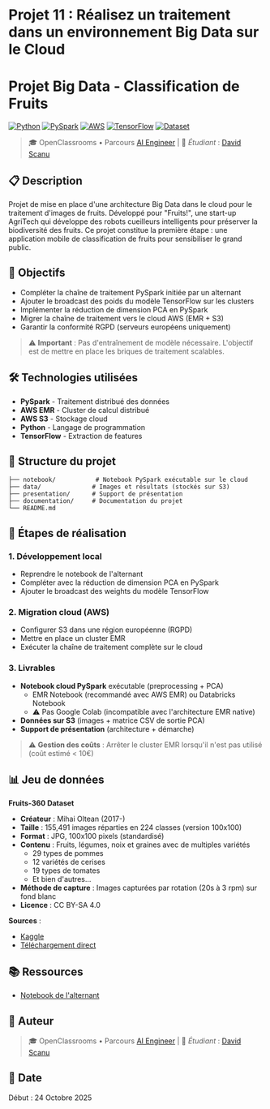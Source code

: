 # Projet 11 : Réalisez un traitement dans un environnement Big Data sur le Cloud


# Projet Big Data - Classification de Fruits

[![Python](https://img.shields.io/badge/Python-3.11%2B-blue?logo=python&logoColor=white)](https://www.python.org/)
[![PySpark](https://img.shields.io/badge/PySpark-3.x-E25A1C?logo=apachespark&logoColor=white)](https://spark.apache.org/)
[![AWS](https://img.shields.io/badge/AWS-EMR%20%7C%20S3-FF9900?logo=amazonaws&logoColor=white)](https://aws.amazon.com/)
[![TensorFlow](https://img.shields.io/badge/TensorFlow-2.x-FF6F00?logo=tensorflow&logoColor=white)](https://www.tensorflow.org/)
[![Dataset](https://img.shields.io/badge/Dataset-Fruits--360-green?logo=kaggle&logoColor=white)](https://www.kaggle.com/datasets/moltean/fruits)

> 🎓 OpenClassrooms • Parcours [AI Engineer](https://openclassrooms.com/fr/paths/795-ai-engineer) | 👋 *Étudiant* : [David Scanu](https://www.linkedin.com/in/davidscanu14/)

## 📋 Description

Projet de mise en place d'une architecture Big Data dans le cloud pour le traitement d'images de fruits. Développé pour "Fruits!", une start-up AgriTech qui développe des robots cueilleurs intelligents pour préserver la biodiversité des fruits. Ce projet constitue la première étape : une application mobile de classification de fruits pour sensibiliser le grand public.

## 🎯 Objectifs

- Compléter la chaîne de traitement PySpark initiée par un alternant
- Ajouter le broadcast des poids du modèle TensorFlow sur les clusters
- Implémenter la réduction de dimension PCA en PySpark
- Migrer la chaîne de traitement vers le cloud AWS (EMR + S3)
- Garantir la conformité RGPD (serveurs européens uniquement)

> ⚠️ **Important** : Pas d'entraînement de modèle nécessaire. L'objectif est de mettre en place les briques de traitement scalables.

## 🛠️ Technologies utilisées

- **PySpark** - Traitement distribué des données
- **AWS EMR** - Cluster de calcul distribué
- **AWS S3** - Stockage cloud
- **Python** - Langage de programmation
- **TensorFlow** - Extraction de features

## 📁 Structure du projet

```
├── notebook/           # Notebook PySpark exécutable sur le cloud
├── data/              # Images et résultats (stockés sur S3)
├── presentation/      # Support de présentation
├── documentation/     # Documentation du projet
└── README.md
```

## 🚀 Étapes de réalisation

### 1. Développement local
- Reprendre le notebook de l'alternant
- Compléter avec la réduction de dimension PCA en PySpark
- Ajouter le broadcast des weights du modèle TensorFlow

### 2. Migration cloud (AWS)
- Configurer S3 dans une région européenne (RGPD)
- Mettre en place un cluster EMR
- Exécuter la chaîne de traitement complète sur le cloud

### 3. Livrables
- **Notebook cloud PySpark** exécutable (preprocessing + PCA)
  - EMR Notebook (recommandé avec AWS EMR) ou Databricks Notebook
  - ⚠️ Pas Google Colab (incompatible avec l'architecture EMR native)
- **Données sur S3** (images + matrice CSV de sortie PCA)
- **Support de présentation** (architecture + démarche)

> ⚠️ **Gestion des coûts** : Arrêter le cluster EMR lorsqu'il n'est pas utilisé (coût estimé < 10€)

## 📊 Jeu de données

**Fruits-360 Dataset**

- **Créateur** : Mihai Oltean (2017-)
- **Taille** : 155,491 images réparties en 224 classes (version 100x100)
- **Format** : JPG, 100x100 pixels (standardisé)
- **Contenu** : Fruits, légumes, noix et graines avec de multiples variétés
  - 29 types de pommes
  - 12 variétés de cerises
  - 19 types de tomates
  - Et bien d'autres...
- **Méthode de capture** : Images capturées par rotation (20s à 3 rpm) sur fond blanc
- **Licence** : CC BY-SA 4.0

**Sources** :
- [Kaggle](https://www.kaggle.com/datasets/moltean/fruits)
- [Téléchargement direct](https://s3.eu-west-1.amazonaws.com/course.oc-static.com/projects/Data_Scientist_P8/fruits.zip)

## 📚 Ressources

- [Notebook de l'alternant](https://s3.eu-west-1.amazonaws.com/course.oc-static.com/projects/Data_Scientist_P8/P8_Mode_ope%CC%81ratoire.zip)

## 👤 Auteur

> 🎓 OpenClassrooms • Parcours [AI Engineer](https://openclassrooms.com/fr/paths/795-ai-engineer) | 👋 *Étudiant* : [David Scanu](https://www.linkedin.com/in/davidscanu14/)

## 📅 Date

Début : 24 Octobre 2025